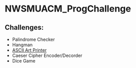 # NWSMUACM_ProgChallenge
## Challenges:
- Palindrome Checker
- Hangman
- [ASCII Art Printer](ASCII.md)
- Caeser Cipher Encoder/Decorder
- Dice Game
